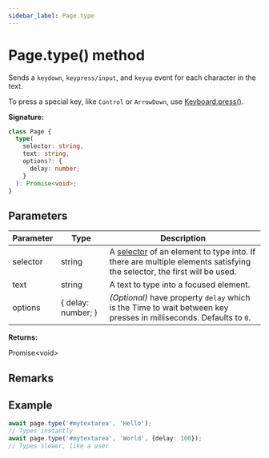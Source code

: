 ```yaml
---
sidebar_label: Page.type
---
```


# Page.type() method

Sends a `keydown`, `keypress/input`, and `keyup` event for each character in the
text.

To press a special key, like `Control` or `ArrowDown`, use
[Keyboard.press()](./puppeteer.keyboard.press.md).

**Signature:**

```typescript
class Page {
  type(
    selector: string,
    text: string,
    options?: {
      delay: number;
    }
  ): Promise<void>;
}
```

## Parameters

| Parameter | Type               | Description                                                                                                                                                                              |
| --------- | ------------------ | ---------------------------------------------------------------------------------------------------------------------------------------------------------------------------------------- |
| selector  | string             | A [selector](https://developer.mozilla.org/en-US/docs/Web/CSS/CSS_Selectors) of an element to type into. If there are multiple elements satisfying the selector, the first will be used. |
| text      | string             | A text to type into a focused element.                                                                                                                                                   |
| options   | { delay: number; } | <i>(Optional)</i> have property <code>delay</code> which is the Time to wait between key presses in milliseconds. Defaults to <code>0</code>.                                            |

**Returns:**

Promise&lt;void&gt;

## Remarks

## Example

```ts
await page.type('#mytextarea', 'Hello');
// Types instantly
await page.type('#mytextarea', 'World', {delay: 100});
// Types slower, like a user
```
